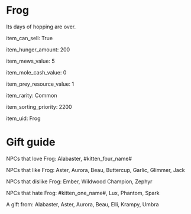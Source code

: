 # Frog

Its days of hopping are over.

item_can_sell: True

item_hunger_amount: 200

item_mews_value: 5

item_mole_cash_value: 0

item_prey_resource_value: 1

item_rarity: Common

item_sorting_priority: 2200

item_uid: Frog

# Gift guide

NPCs that love Frog: Alabaster, #kitten_four_name#

NPCs that like Frog: Aster, Aurora, Beau, Buttercup, Garlic, Glimmer, Jack

NPCs that dislike Frog: Ember, Wildwood Champion, Zephyr

NPCs that hate Frog: #kitten_one_name#, Lux, Phantom, Spark

A gift from: Alabaster, Aster, Aurora, Beau, Elli, Krampy, Umbra